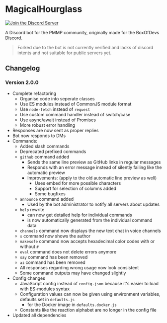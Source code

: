 # MagicalHourglass

[![Join the Discord Server](https://img.shields.io/discord/252874887113342976?logo=discord)](https://www.himbeer.me/discord)

A Discord bot for the PMMP community, originally made for the BoxOfDevs Discord. 

> Forked due to the bot is not currently verified and lacks of discord intents and not suitable for public servers yet.

## Changelog

### Version 2.0.0

- Complete refactoring
  - Organise code into seperate classes
  - Use ES modules instead of CommonJS module format
  - Use `node-fetch` instead of `request`
  - Use custom command handler instead of switch/case
  - Use async/await instead of Promises
  - More robust error handling
- Responses are now sent as proper replies
- Bot now responds to DMs
- Commands:
  - Added slash commands
  - Deprecated prefixed commands
  - `github` command added
    - Sends the same line preview as GitHub links in regular messages
    - Responds with an error message instead of silently failing like the automatic preview
    - Improvements: (apply to the old automatic line preview as well)
      - Uses embed for more possible characters
      - Support for selection of columns added
      - Some bugfixes
  - `announce` command added
    - Used by the bot administrator to notify all servers about updates
  - `help` rewrite
    - can now get detailed help for individual commands
    - is now automatically generated from the individual command data
  - `channels` command now displays the new text chat in voice channels
  - `s` command now shows the author
  - `makesofe` command now accepts hexadecimal color codes with or without `#`
  - `eval` command does not delete errors anymore
  - `say` command has been removed
  - `ai` command has been removed
  - All responses regarding wrong usage now look consistent
  - Some command outputs may have changed slightly
- Config changes
  - JavaScript config instead of `config.json` because it's easier to load with ES-modules syntax
  - Configuration values can now be given using environment variables, defaults set in `defaults.js`
    - for the Docker image in `defaults.docker.js`
  - Constants like the reaction alphabet are no longer in the config file
- Updated all dependencies
